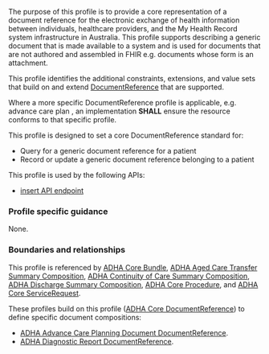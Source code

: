 The purpose of this profile is to provide a core representation of a document reference for the electronic exchange of health information between individuals, healthcare providers, and the My Health Record system infrastructure in Australia. This profile supports describing a generic document that is made available to a system and is used for documents that are not authored and assembled in FHIR e.g. documents whose form is an attachment.

This profile identifies the additional constraints, extensions, and value sets that build on and extend [DocumentReference](http://hl7.org/fhir/R4/documentreference.html) that are supported. 

Where a more specific DocumentReference profile is applicable, e.g. advance care plan , an implementation **SHALL** ensure the resource conforms to that specific profile.

This profile is designed to set a core DocumentReference standard for:
* Query for a generic document reference for a patient
* Record or update a generic document reference belonging to a patient

This profile is used by the following APIs:
* [insert API endpoint](StructureDefinition-TBD-1.html)


### Profile specific guidance
None.


### Boundaries and relationships
This profile is referenced by 
[ADHA Core Bundle](StructureDefinition-dh-bundle-core-1.html),
[ADHA Aged Care Transfer Summary Composition](StructureDefinition-dh-composition-acts-1.html),
[ADHA Continuity of Care Summary Composition](StructureDefinition-dh-composition-cocs-1.html),
[ADHA Discharge Summary Composition](StructureDefinition-dh-composition-ds-1.html), 
[ADHA Core Procedure](StructureDefinition-dh-procedure-core-1.html), and
[ADHA Core ServiceRequest](StructureDefinition-dh-servicerequest-core-1.html).

These profiles build on this profile ([ADHA Core DocumentReference](StructureDefinition-dh-documentreference-core-1.html)) to define specific document compositions:
* [ADHA Advance Care Planning Document DocumentReference](StructureDefinition-dh-documentreference-acp-1.html).
* [ADHA Diagnostic Report DocumentReference](StructureDefinition-dh-documentreference-dr-1.html).
